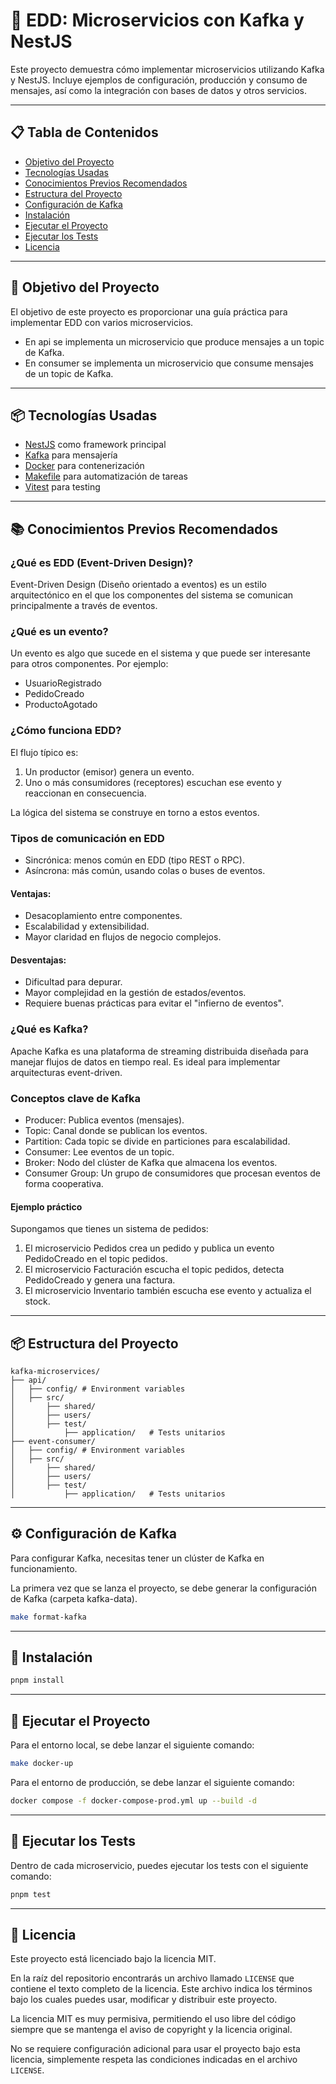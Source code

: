 # 🎯 EDD: Microservicios con Kafka y NestJS

Este proyecto demuestra cómo implementar microservicios utilizando Kafka y NestJS. Incluye ejemplos de configuración, producción y consumo de mensajes, así como la integración con bases de datos y otros servicios.

---

## 📋 Tabla de Contenidos

- [Objetivo del Proyecto](#-objetivo-del-proyecto)
- [Tecnologías Usadas](#-tecnologías-usadas)
- [Conocimientos Previos Recomendados](#-conocimientos-previos-recomendados)
- [Estructura del Proyecto](#-estructura-del-proyecto)
- [Configuración de Kafka](#-configuración-de-kafka)
- [Instalación](#-instalación)
- [Ejecutar el Proyecto](#-ejecutar-el-proyecto)
- [Ejecutar los Tests](#-ejecutar-los-tests)
- [Licencia](#-licencia)

---

## 🎯 Objetivo del Proyecto

El objetivo de este proyecto es proporcionar una guía práctica para implementar EDD con varios microservicios.
- En api se implementa un microservicio que produce mensajes a un topic de Kafka.
- En consumer se implementa un microservicio que consume mensajes de un topic de Kafka.

---

## 📦 Tecnologías Usadas

- [NestJS](https://nestjs.com/) como framework principal
- [Kafka](https://kafka.apache.org/) para mensajería
- [Docker](https://www.docker.com/) para contenerización
- [Makefile](https://www.gnu.org/software/make/) para automatización de tareas
- [Vitest](https://vitest.dev/) para testing

---

## 📚 Conocimientos Previos Recomendados

### ¿Qué es EDD (Event-Driven Design)?
Event-Driven Design (Diseño orientado a eventos) es un estilo arquitectónico en el que los componentes del sistema se comunican principalmente a través de eventos.

### ¿Qué es un evento?
Un evento es algo que sucede en el sistema y que puede ser interesante para otros componentes. Por ejemplo:

- UsuarioRegistrado
- PedidoCreado
- ProductoAgotado

### ¿Cómo funciona EDD?
El flujo típico es:

1. Un productor (emisor) genera un evento.
2. Uno o más consumidores (receptores) escuchan ese evento y reaccionan en consecuencia.

La lógica del sistema se construye en torno a estos eventos.

### Tipos de comunicación en EDD
 - Sincrónica: menos común en EDD (tipo REST o RPC). 
 - Asíncrona: más común, usando colas o buses de eventos.

#### Ventajas:
- Desacoplamiento entre componentes. 
- Escalabilidad y extensibilidad. 
- Mayor claridad en flujos de negocio complejos.

#### Desventajas:
- Dificultad para depurar. 
- Mayor complejidad en la gestión de estados/eventos. 
- Requiere buenas prácticas para evitar el "infierno de eventos".

### ¿Qué es Kafka?
Apache Kafka es una plataforma de streaming distribuida diseñada para manejar flujos de datos en tiempo real. Es ideal para implementar arquitecturas event-driven.

### Conceptos clave de Kafka
- Producer: Publica eventos (mensajes). 
- Topic: Canal donde se publican los eventos. 
- Partition: Cada topic se divide en particiones para escalabilidad. 
- Consumer: Lee eventos de un topic. 
- Broker: Nodo del clúster de Kafka que almacena los eventos. 
- Consumer Group: Un grupo de consumidores que procesan eventos de forma cooperativa.

#### Ejemplo práctico
Supongamos que tienes un sistema de pedidos:

1. El microservicio Pedidos crea un pedido y publica un evento PedidoCreado en el topic pedidos.
2. El microservicio Facturación escucha el topic pedidos, detecta PedidoCreado y genera una factura.
3. El microservicio Inventario también escucha ese evento y actualiza el stock.

---

## 📦 Estructura del Proyecto

```text
kafka-microservices/
├── api/
│   ├── config/ # Environment variables
│   ├── src/
│       ├── shared/
│       ├── users/
│       ├── test/
│           ├── application/   # Tests unitarios
├── event-consumer/
│   ├── config/ # Environment variables
│   ├── src/
│       ├── shared/
│       ├── users/
│       ├── test/
│           ├── application/   # Tests unitarios
```

---

## ⚙️ Configuración de Kafka

Para configurar Kafka, necesitas tener un clúster de Kafka en funcionamiento.

La primera vez que se lanza el proyecto, se debe generar la configuración de Kafka (carpeta kafka-data).
```bash
make format-kafka
```

---

## 💾 Instalación

```bash
pnpm install
```

---

## 🚀 Ejecutar el Proyecto

Para el entorno local, se debe lanzar el siguiente comando:

```bash
make docker-up
```

Para el entorno de producción, se debe lanzar el siguiente comando:

```bash
docker compose -f docker-compose-prod.yml up --build -d
```

---

## 🧪 Ejecutar los Tests

Dentro de cada microservicio, puedes ejecutar los tests con el siguiente comando:
```bash
pnpm test
```

---

## 📝 Licencia

Este proyecto está licenciado bajo la licencia MIT.

En la raíz del repositorio encontrarás un archivo llamado `LICENSE` que contiene el texto completo de la licencia. Este archivo indica los términos bajo los cuales puedes usar, modificar y distribuir este proyecto.

La licencia MIT es muy permisiva, permitiendo el uso libre del código siempre que se mantenga el aviso de copyright y la licencia original.

No se requiere configuración adicional para usar el proyecto bajo esta licencia, simplemente respeta las condiciones indicadas en el archivo `LICENSE`.